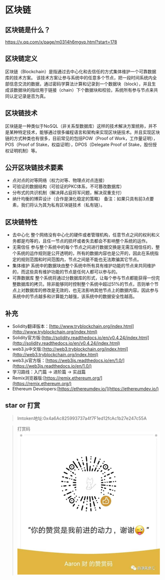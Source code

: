 # 区块链

## 区块链是什么？
https://v.qq.com/x/page/m0314h6mgyp.html?start=178

## 区块链定义
区块链（Blockchain）是指通过去中心化和去信任的方式集体维护一个可靠数据库的技术方案。
该技术方案让参与系统中的任意多个节点，把一段时间系统内全部信息交流的数据，通过密码学算法计算和记录到一个数据块（block），并且生成该数据块的指纹用于链接（chain）下个数据块和校验，系统所有参与节点来共同认定记录是否为真。

## 区块链技术
区块链是一种类似于NoSQL（非关系型数据库）这样的技术解决方案统称，并不是某种特定技术，能够通过很多编程语言和架构来实现区块链技术。并且实现区块链的方式种类也有很多，目前常见的包括POW（Proof of Work，工作量证明），POS（Proof of Stake，权益证明），DPOS（Delegate Proof of Stake，股份授权证明机制）等。

## 公开区块链技术要素
* 点对点的对等网络（权力对等、物理点对点连接）
* 可验证的数据结构（可验证的PKC体系，不可篡改数据库）
* 分布式的共识机制（解决拜占庭将军问题，解决双重支付）
* 纳什均衡的博弈设计（合作是演化稳定的策略）
备注：如果只具有前3点要素，我们将认为其为私有区块链技术（私有链）。

## 区块链特性
* 去中心化
整个网络没有中心化的硬件或者管理机构，任意节点之间的权利和义务都是均等的，且任一节点的损坏或者失去都会不影响整个系统的运作。
* 无需信任
参与整个系统中的每个节点之间进行数据交换是无需互相信任的，整个系统的运作规则是公开透明的，所有的数据内容也是公开的，因此在系统指定的规则范围和时间范围内，节点之间是不能也无法欺骗其它节点。
* 集体维护
系统中的数据块由整个系统中所有具有维护功能的节点来共同维护的，而这些具有维护功能的节点是任何人都可以参与的。
* 可靠数据库
整个系统将通过分数据库的形式，让每个参与节点都能获得一份完整数据库的拷贝。除非能够同时控制整个系统中超过51%的节点，否则单个节点上对数据库的修改是无效的，也无法影响其他节点上的数据内容。因此参与系统中的节点越多和计算能力越强，该系统中的数据安全性越高。

## 补充
* Solidity翻译版本：[http://www.tryblockchain.org/index.html](http://www.tryblockchain.org/index.html)
* Solidity官方版:[http://solidity.readthedocs.io/en/v0.4.24/index.html](http://solidity.readthedocs.io/en/v0.4.24/index.html)
* web3.js中文版:[http://web3.tryblockchain.org/index.html](http://web3.tryblockchain.org/index.html)
* web3.js官方版：[https://web3js.readthedocs.io/en/1.0/](https://web3js.readthedocs.io/en/1.0/)
* 学习路线：入门篇 -> 进阶篇 -> 实战篇
* Remix浏览器版:[https://remix.ethereum.org/](https://remix.ethereum.org/)
* Ethereum Developers:[https://ethereumdev.io/](https://ethereumdev.io/)



## star or 打赏
> Imtoken地址:0x4a6Ac825993737a4f7F1ed12fcAc1b27e247c55A

> 打赏码
![赞助支持](images/zz.jpg)

